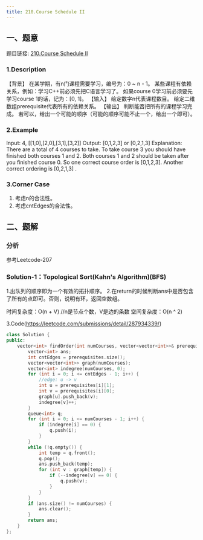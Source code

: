 ```yaml
---
title: 210.Course Schedule II
---
```


## 一、题意
题目链接: [210.Course Schedule II](https://leetcode.com/problems/course-schedule-ii/)
### 1.Description
【背景】
在某学期，有n门课程需要学习，编号为：0 ~ n - 1。
某些课程有依赖关系，例如：学习C++前必须先把C语言学习了。
如果course 0学习前必须要先学习course 1的话，记为：[0, 1]。
【输入】
给定数字n代表课程数目。
给定二维数组prerequisite代表所有的依赖关系。
【输出】
判断能否把所有的课程学习完成。
若可以，给出一个可能的顺序（可能的顺序可能不止一个，给出一个即可）。

### 2.Example
Input: 4, [[1,0],[2,0],[3,1],[3,2]]
Output: [0,1,2,3] or [0,2,1,3]
Explanation: There are a total of 4 courses to take. To take course 3 you should have finished both 
             courses 1 and 2. Both courses 1 and 2 should be taken after you finished course 0. 
             So one correct course order is [0,1,2,3]. Another correct ordering is [0,2,1,3] .

### 3.Corner Case
1. 考虑n的合法性。
2. 考虑cntEdges的合法性。

## 二、题解
### 分析
参考Leetcode-207
### Solution-1：Topological Sort(Kahn's Algorithm)(BFS)
1.出队列的顺序即为一个有效的拓扑顺序。
2.在return的时候判断ans中是否包含了所有的点即可。否则，说明有环，返回空数组。

时间复杂度：O(n + V) //n是节点个数，V是边的条数
空间复杂度：O(n ^ 2)

3.Code(https://leetcode.com/submissions/detail/287934339/)
```C++
class Solution {
public:
    vector<int> findOrder(int numCourses, vector<vector<int>>& prerequisites) {
        vector<int> ans;
        int cntEdges = prerequisites.size();
        vector<vector<int>> graph(numCourses);
        vector<int> indegree(numCourses, 0);
        for (int i = 0; i <= cntEdges - 1; i++) {
            //edge: u -> v
            int u = prerequisites[i][1];
            int v = prerequisites[i][0];
            graph[u].push_back(v);
            indegree[v]++;
        }
        queue<int> q;
        for (int i = 0; i <= numCourses - 1; i++) {
            if (indegree[i] == 0) {
                q.push(i);
            }
        }
        while (!q.empty()) {
            int temp = q.front();
            q.pop();
            ans.push_back(temp);
            for (int v : graph[temp]) {
                if (--indegree[v] == 0) {
                    q.push(v);
                }
            }
        }
        if (ans.size() != numCourses) {
            ans.clear();
        }
        return ans;
    }
};
```


